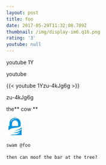 ```yaml
---
layout: post
title: foo
date: 2017-05-29T11:32:08.709Z
thumbnail: /img/display-im6.q16.png
rating: '3'
youtube: null
---
```

youtube 1Y

youtube 

{{< youtube 1Yzu-4kJg6g >}}


zu-4kJg6g

the\*\* cow \*\*

![fff](/img/gcr-gnupg.png)

    swam @foo
    
    then can moof the bar at the tree?
